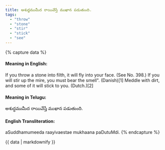 ```yaml
---
title: అశుద్ధముమీద రాయివేస్తే ముఖాన పడుతుంది.
tags:
  - "throw"
  - "stone"
  - "stir"
  - "stick"
  - "see"
---
```


{% capture data %}
#### Meaning in English:
If you throw a stone into filth, it will fly into your face.
(See No. 398.)
If you will stir up the mire, you must bear the smell". (Danish)[1]
Meddle with dirt, and some of it will stick to you. (Dutch.)[2]

#### Meaning in Telugu:
అశుద్ధముమీద రాయివేస్తే ముఖాన పడుతుంది.

#### English Transliteration:
aSuddhamumeeda raayivaestae mukhaana paDutuMdi.
{% endcapture %}

<div class="notice">{{ data | markdownify }}</div>

